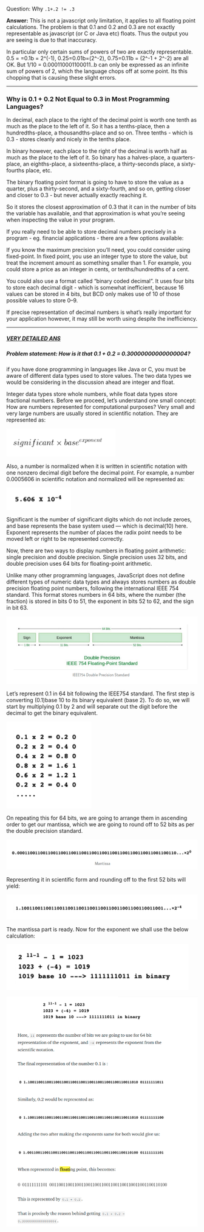 Question: Why `.1+.2 != .3`

**Answer:** This is not a javascript only limitation, it applies to all floating point calculations. The problem is that 0.1 and 0.2 and 0.3 are not exactly representable as javascript (or C or Java etc) floats. Thus the output you are seeing is due to that inaccuracy.

In particular only certain sums of powers of two are exactly representable. 0.5 = =0.1b = 2^(-1), 0.25=0.01b=(2^-2), 0.75=0.11b = (2^-1 + 2^-2) are all OK. But 1/10 = 0.000110001100011..b can only be expressed as an infinite sum of powers of 2, which the language chops off at some point. Its this chopping that is causing these slight errors.

---

### Why is 0.1 + 0.2 Not Equal to 0.3 in Most Programming Languages?

In decimal, each place to the right of the decimal point is worth one tenth as much as the place to the left of it. So it has a tenths-place, then a hundredths-place, a thousandths-place and so on. Three tenths - which is 0.3 - stores cleanly and nicely in the tenths place.

In binary however, each place to the right of the decimal is worth half as much as the place to the left of it. So binary has a halves-place, a quarters-place, an eighths-place, a sixteenths-place, a thirty-seconds place, a sixty-fourths place, etc.

The binary floating point format is going to have to store the value as a quarter, plus a thirty-second, and a sixty-fourth, and so on, getting closer and closer to 0.3 - but never actually exactly reaching it.

So it stores the closest approximation of 0.3 that it can in the number of bits the variable has available, and that approximation is what you’re seeing when inspecting the value in your program.

If you really need to be able to store decimal numbers precisely in a program - eg. financial applications - there are a few options available:

If you know the maximum precision you’ll need, you could consider using fixed-point. In fixed point, you use an integer type to store the value, but treat the increment amount as something smaller than 1. For example, you could store a price as an integer in cents, or tenths/hundredths of a cent.

You could also use a format called “binary coded decimal”. It uses four bits to store each decimal digit - which is somewhat inefficient, because 16 values can be stored in 4 bits, but BCD only makes use of 10 of those possible values to store 0–9.

If precise representation of decimal numbers is what’s really important for your application however, it may still be worth using despite the inefficiency.

---

##### [VERY DETAILED ANS](https://medium.com/better-programming/why-is-0-1-0-2-not-equal-to-0-3-in-most-programming-languages-99432310d476)

##### Problem statement: How is it that 0.1 + 0.2 = 0.30000000000000004?

if you have done programming in languages like Java or C, you must be aware of different data types used to store values. The two data types we would be considering in the discussion ahead are integer and float.

Integer data types store whole numbers, while float data types store fractional numbers.
Before we proceed, let’s understand one small concept: How are numbers represented for computational purposes? Very small and very large numbers are usually stored in scientific notation. They are represented as:

![](assets/2020-10-06-22-02-56.png)

Also, a number is normalized when it is written in scientific notation with one nonzero decimal digit before the decimal point. For example, a number 0.0005606 in scientific notation and normalized will be represented as:

![](assets/2020-10-06-22-03-37.png)

Significant is the number of significant digits which do not include zeroes, and base represents the base system used — which is decimal(10) here. Exponent represents the number of places the radix point needs to be moved left or right to be represented correctly.

Now, there are two ways to display numbers in floating point arithmetic: single precision and double precision. Single precision uses 32 bits, and double precision uses 64 bits for floating-point arithmetic.

Unlike many other programming languages, JavaScript does not define different types of numeric data types and always stores numbers as double precision floating point numbers, following the international IEEE 754 standard.
This format stores numbers in 64 bits, where the number (the fraction) is stored in bits 0 to 51, the exponent in bits 52 to 62, and the sign in bit 63.

![](assets/2020-10-06-22-04-14.png)

Let’s represent 0.1 in 64 bit following the IEEE754 standard.
The first step is converting (0.1)base 10 to its binary equivalent (base 2).
To do so, we will start by multiplying 0.1 by 2 and will separate out the digit before the decimal to get the binary equivalent.

![](assets/2020-10-06-22-04-39.png)

On repeating this for 64 bits, we are going to arrange them in ascending order to get our mantissa, which we are going to round off to 52 bits as per the double precision standard.

![](assets/2020-10-06-22-04-59.png)

Representing it in scientific form and rounding off to the first 52 bits will yield:

![](assets/2020-10-06-22-05-14.png)

The mantissa part is ready. Now for the exponent we shall use the below calculation:

![](assets/2020-10-06-22-05-43.png)

![](assets/2020-10-06-22-06-26.png)
